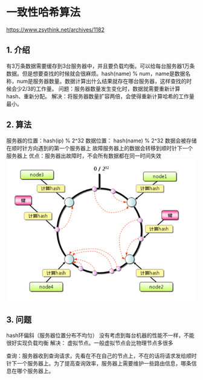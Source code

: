 # 一致性哈希算法
https://www.zsythink.net/archives/1182

## 1. 介绍
有3万条数据需要缓存到3台服务器中，并且要负载均衡。可以给每台服务器1万条数据。但是想要查找的时候就会很麻烦。hash(name) % num，name是数据名称，num是服务器数量。数据计算出什么结果就存在哪台服务器，这样查找的时候会少2/3的工作量。
问题：服务器数量发生变化时，数据就需要重新计算hash、重新分配。
解决：将服务器数量扩容两倍，会使得重新计算哈希的工作量最小。

## 2. 算法
服务器的位置：hash(ip) % 2^32
数据位置：         hash(name) % 2^32
数据会被存储在顺时针方向遇到的第一个服务器上
故障服务器上的数据会转移到顺时针下一个服务器上
优点：服务器出故障时，不会所有数据都在同一时间失效
![一致性哈希算法](../../images/%E4%B8%80%E8%87%B4%E6%80%A7%E5%93%88%E5%B8%8C%E7%AE%97%E6%B3%95.png)

## 3. 问题
hash环偏斜（服务器位置分布不均匀）
没有考虑到每台机器的性能不一样，不能很好实现负载均衡
解决：
虚拟节点。一般虚拟节点会比物理节点多很多

查询：服务器收到查询请求，先看在不在自己的节点上，不在的话将请求发给顺时针下一个服务器上。为了提高查询效率，服务器上需要维护一些路由信息，哪条信息在哪个服务器上。
